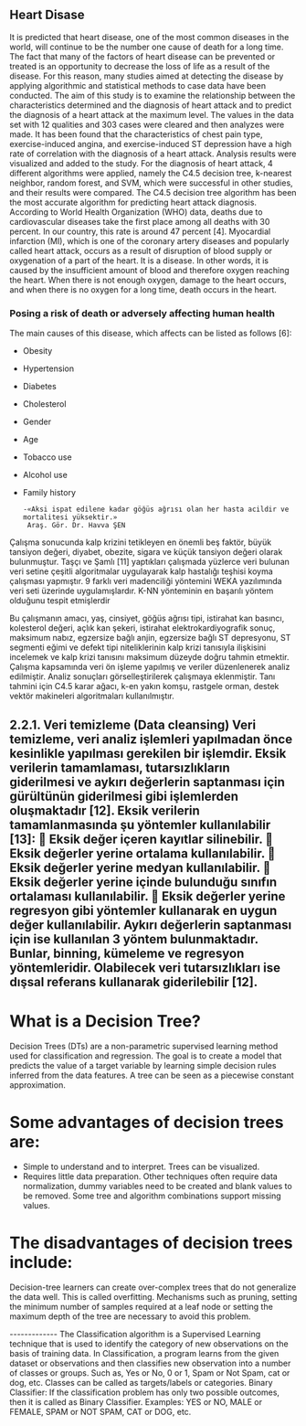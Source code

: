 
## Heart Disase





It is predicted that heart disease, one of the most common diseases in the world, will continue to
be the number one cause of death for a long time. The fact that many of the factors of heart disease
can be prevented or treated is an opportunity to decrease the loss of life as a result of the disease.
For this reason, many studies aimed at detecting the disease by applying algorithmic and statistical
methods to case data have been conducted. The aim of this study is to examine the relationship
between the characteristics determined and the diagnosis of heart attack and to predict the
diagnosis of a heart attack at the maximum level. The values in the data set with 12 qualities and
303 cases were cleared and then analyzes were made. It has been found that the characteristics of
chest pain type, exercise-induced angina, and exercise-induced ST depression have a high rate of
correlation with the diagnosis of a heart attack. Analysis results were visualized and added to the
study. For the diagnosis of heart attack, 4 different algorithms were applied, namely the C4.5
decision tree, k-nearest neighbor, random forest, and SVM, which were successful in other
studies, and their results were compared. The C4.5 decision tree algorithm has been the most
accurate algorithm for predicting heart attack diagnosis. According to World Health Organization (WHO) data,
deaths due to cardiovascular diseases take the first place among all deaths with 30 percent. In our country, 
this rate is around 47 percent [4]. Myocardial infarction (MI), which is one of the coronary artery diseases and popularly called heart attack,
occurs as a result of disruption of blood supply or oxygenation of a part of the heart.
It is a disease. In other words, it is caused by the insufficient amount of blood and therefore oxygen reaching the heart.
When there is not enough oxygen, damage to the heart occurs, and when there is no oxygen for a long time, death occurs in the heart.


### Posing a risk of death or adversely affecting human health
The main causes of this disease, which affects
can be listed as follows [6]:
- Obesity
- Hypertension
- Diabetes
- Cholesterol
- Gender
- Age
- Tobacco use
- Alcohol use
- Family history



      -«Aksi ispat edilene kadar göğüs ağrısı olan her hasta acildir ve mortalitesi yüksektir.»
       Araş. Gör. Dr. Havva ŞEN






Çalışma sonucunda kalp krizini tetikleyen en önemli
beş faktör, büyük tansiyon değeri, diyabet, obezite,
sigara ve küçük tansiyon değeri olarak bulunmuştur.
Taşçı ve Şamlı [11] yaptıkları çalışmada yüzlerce veri
bulunan veri setine çeşitli algoritmalar uygulayarak
kalp hastalığı teşhisi koyma çalışması yapmıştır. 9
farklı veri madenciliği yöntemini WEKA yazılımında
veri seti üzerinde uygulamışlardır. K-NN yönteminin
en başarılı yöntem olduğunu tespit etmişlerdir

Bu çalışmanın amacı, yaş, cinsiyet, göğüs ağrısı tipi,
istirahat kan basıncı, kolesterol değeri, açlık kan
şekeri, istirahat elektrokardiyografik sonuç,
maksimum nabız, egzersize bağlı anjin, egzersize
bağlı ST depresyonu, ST segmenti eğimi ve defekt tipi
niteliklerinin kalp krizi tanısıyla ilişkisini incelemek
ve kalp krizi tanısını maksimum düzeyde doğru
tahmin etmektir. Çalışma kapsamında veri ön işleme
yapılmış ve veriler düzenlenerek analiz edilmiştir.
Analiz sonuçları görselleştirilerek çalışmaya
eklenmiştir. Tanı tahmini için C4.5 karar ağacı, k-en
yakın komşu, rastgele orman, destek vektör
makineleri algoritmaları kullanılmıştır. 


2.2.1. Veri temizleme (Data cleansing)
Veri temizleme, veri analiz işlemleri yapılmadan önce
kesinlikle yapılması gerekilen bir işlemdir. Eksik
verilerin tamamlaması, tutarsızlıkların giderilmesi ve
aykırı değerlerin saptanması için gürültünün
giderilmesi gibi işlemlerden oluşmaktadır [12]. Eksik
verilerin tamamlanmasında şu yöntemler
kullanılabilir [13]:
 Eksik değer içeren kayıtlar silinebilir.
 Eksik değerler yerine ortalama kullanılabilir.
 Eksik değerler yerine medyan kullanılabilir.
 Eksik değerler yerine içinde bulunduğu sınıfın
ortalaması kullanılabilir.
 Eksik değerler yerine regresyon gibi yöntemler
kullanarak en uygun değer kullanılabilir.
Aykırı değerlerin saptanması için ise kullanılan 3
yöntem bulunmaktadır. Bunlar, binning, kümeleme ve
regresyon yöntemleridir. Olabilecek veri
tutarsızlıkları ise dışsal referans kullanarak
giderilebilir [12]. 
----

# What is a Decision Tree?


Decision Trees (DTs) are a non-parametric supervised learning method used for classification and regression. The goal is to create a model that predicts the value of a target variable by learning simple decision rules inferred from the data features. A tree can be seen as a piecewise constant approximation.

# Some advantages of decision trees are:

- Simple to understand and to interpret. Trees can be visualized.
- Requires little data preparation. Other techniques often require data normalization, dummy variables need to be created and blank values to be removed. Some tree and algorithm combinations support missing values.

# The disadvantages of decision trees include:

Decision-tree learners can create over-complex trees that do not generalize the data well. This is called overfitting. Mechanisms such as pruning, setting the minimum number of samples required at a leaf node or setting the maximum depth of the tree are necessary to avoid this problem.



 ------------- The Classification algorithm is a Supervised Learning technique that is used to identify the category of new observations on the basis of training data. In Classification, a program learns from the given dataset or observations and then classifies new observation into a number of classes or groups. Such as, Yes or No, 0 or 1, Spam or Not Spam, cat or dog, etc. Classes can be called as targets/labels or categories.
Binary Classifier: If the classification problem has only two possible outcomes, then it is called as Binary Classifier.
Examples: YES or NO, MALE or FEMALE, SPAM or NOT SPAM, CAT or DOG, etc.